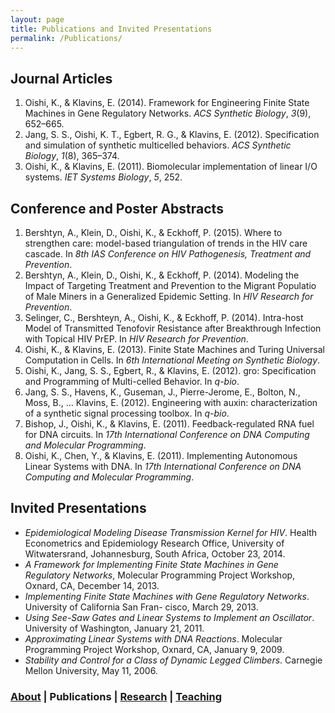 ```yaml
---
layout: page
title: Publications and Invited Presentations
permalink: /Publications/
---
```


<h2 id="journal-articles">Journal Articles</h2>
<ol class="bibliography"><li><span id="oishi2014framework">Oishi, K., &amp; Klavins, E. (2014). Framework for Engineering Finite State Machines in Gene Regulatory Networks. <i>ACS Synthetic Biology</i>, <i>3</i>(9), 652–665.</span></li>
<li><span id="jang2012specification">Jang, S. S., Oishi, K. T., Egbert, R. G., &amp; Klavins, E. (2012). Specification and simulation of synthetic multicelled behaviors. <i>ACS Synthetic Biology</i>, <i>1</i>(8), 365–374.</span></li>
<li><span id="oishi2011biomolecular">Oishi, K., &amp; Klavins, E. (2011). Biomolecular implementation of linear I/O systems. <i>IET Systems Biology</i>, <i>5</i>, 252.</span></li></ol>

<h2 id="conference-and-poster-abstracts">Conference and Poster Abstracts</h2>
<ol class="bibliography"><li><span id="pOishi2015">Bershtyn, A., Klein, D., Oishi, K., &amp; Eckhoff, P. (2015). Where to strengthen care: model-based triangulation of trends in the HIV care cascade. In <i>8th IAS Conference on HIV Pathogenesis, Treatment and Prevention</i>.</span></li>
<li><span id="pOishi2014a">Bershtyn, A., Klein, D., Oishi, K., &amp; Eckhoff, P. (2014). Modeling the Impact of Targeting Treatment and Prevention to the Migrant Populatio of Male Miners in a Generalized Epidemic Setting. In <i>HIV Research for Prevention</i>.</span></li>
<li><span id="pOishi2014b">Selinger, C., Bershteyn, A., Oishi, K., &amp; Eckhoff, P. (2014). Intra-host Model of Transmitted Tenofovir Resistance after Breakthrough Infection with Topical HIV PrEP. In <i>HIV Research for Prevention</i>.</span></li>
<li><span id="pOishi2013">Oishi, K., &amp; Klavins, E. (2013). Finite State Machines and Turing Universal Computation in Cells. In <i>6th International Meeting on Synthetic Biology</i>.</span></li>
<li><span id="pOishi2012a">Oishi, K., Jang, S. S., Egbert, R., &amp; Klavins, E. (2012). gro: Specification and Programming of Multi-celled Behavior. In <i>q-bio</i>.</span></li>
<li><span id="pOishi2012b">Jang, S. S., Havens, K., Guseman, J., Pierre-Jerome, E., Bolton, N., Moss, B., … Klavins, E. (2012). Engineering with auxin: characterization of a synthetic signal processing toolbox. In <i>q-bio</i>.</span></li>
<li><span id="pOishi2011a">Bishop, J., Oishi, K., &amp; Klavins, E. (2011). Feedback-regulated RNA fuel for DNA circuits. In <i>17th International Conference on DNA Computing and Molecular Programming</i>.</span></li>
<li><span id="pOishi2011b">Oishi, K., Chen, Y., &amp; Klavins, E. (2011). Implementing Autonomous Linear Systems with DNA. In <i>17th International Conference on DNA Computing and Molecular Programming</i>.</span></li></ol>

## Invited Presentations ##
* *Epidemiological Modeling Disease Transmission Kernel for HIV*.  Health Econometrics and Epidemiology Research Office, University of Witwatersrand, Johannesburg, South Africa, October 23, 2014.
* *A Framework for Implementing Finite State Machines in Gene Regulatory Networks*, Molecular Programming Project Workshop, Oxnard, CA, December 14, 2013.
* *Implementing Finite State Machines with Gene Regulatory Networks*.  University of California San Fran- cisco, March 29, 2013.
* *Using See-Saw Gates and Linear Systems to Implement an Oscillator*.  University of Washington, January 21, 2011.
* *Approximating Linear Systems with DNA Reactions*.  Molecular Programming Project Workshop, Oxnard, CA, January 9, 2009.
* *Stability and Control for a Class of Dynamic Legged Climbers*.  Carnegie Mellon University, May 11, 2006.


### [About](/about) | Publications | [Research](/research) | [Teaching](/teaching) ###
